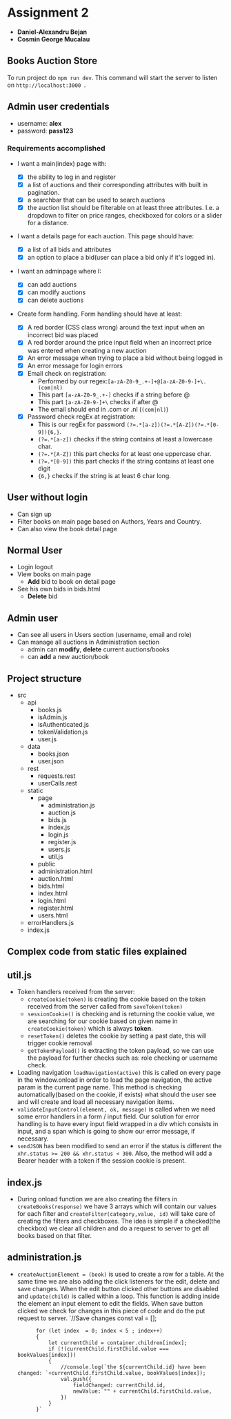 # Assignment 2
-  **Daniel-Alexandru Bejan**
-  **Cosmin George Mucalau**

## Books Auction Store
To run project do `npm run dev`. This command will start the server to listen on `http://localhost:3000
`.
## Admin user credentials
- username: __alex__
- password: __pass123__

### Requirements accomplished

- I want a main(index) page with:

    -[x] the ability to log in and register
    -[x] a list of auctions and their corresponding attributes with built in pagination.
    -[x] a searchbar that can be used to search auctions
    -[x] the auction list should be filterable on at least three attributes. I.e. a dropdown to filter on price ranges, checkboxed for colors or a slider for a distance.
- I want a details page for each auction. This page should have:
    -[x] a list of all bids and attributes
    -[x] an option to place a bid(user can place a bid only if it's logged in).
- I want an adminpage where I:
    -[x] can add auctions
    -[x] can modify auctions
    -[x] can delete auctions
- Create form handling. Form handling should have at least:
    -[x] A red border (CSS class wrong) around the text input when an incorrect bid was placed
    -[x] A red border around the price input field when an incorrect price was entered when creating a new auction
    -[x] An error message when trying to place a bid without being logged in
    -[x] An error message for login errors
    -[x] Email check on registration:
        - Performed by our regex:`[a-zA-Z0-9_.+-]+@[a-zA-Z0-9-]+\.(com|nl)`
        - This part `[a-zA-Z0-9_.+-]` checks if a string before @
        - This part `[a-zA-Z0-9-]+\` checks if after @  
        - The email should end in .com or .nl (`(com|nl)`)
    -[x] Password check regEx at registration:
        - This is our regEx for password `(?=.*[a-z])(?=.*[A-Z])(?=.*[0-9]){6,}`.
        - `(?=.*[a-z])` checks if the string contains at least a lowercase char.
        - `(?=.*[A-Z])` this part checks for at least one uppercase char.
        - `(?=.*[0-9])` this part checks if the string contains at least one digit 
        - `{6,}` checks if the string is at least 6 char long. 

## User without login

- Can sign up
- Filter books on main page based on Authors, Years and Country.
- Can also view the book detail page 

## Normal User

- Login logout
- View books on main page
    - __Add__ bid to book on detail page
- See his own bids in bids.html
    - __Delete__ bid 

## Admin user 

- Can see all users in Users section (username, email and role)
- Can manage all auctions in Administration section 
    - admin can **modify**, **delete** current auctions/books
    - can **add** a new auction/book

## Project structure
- src
    - api
        - books.js
        - isAdmin.js
        - isAuthenticated.js
        - tokenValidation.js
        - user.js
    - data
        - books.json
        - user.json
    - rest
        - requests.rest
        - userCalls.rest
    - static
        - page
            - administration.js
            - auction.js
            - bids.js
            - index.js
            - login.js
            - register.js
            - users.js  
            - util.js
        - public 
        - administration.html
        - auction.html
        - bids.html
        - index.html
        - login.html
        - register.html
        - users.html
    - errorHandlers.js
    - index.js 

## Complex code from static files explained

## util.js
- Token handlers received from the server:
    - `createCookie(token)` is creating the cookie based on the token received from the server called from `saveToken(token)`
    - `sessionCookie()` is checking and is returning the cookie value, we are searching for our cookie based on given name in `createCookie(token)` which is always **token**.
    - `resetToken()` deletes the cookie by setting a past date, this will trigger cookie removal
    - `getTokenPayload()` is extracting the token payload, so we can use the payload for further checks such as: role checking or username check. 
- Loading navigation `loadNavigation(active)` this is called on every page in the window.onload in order to load the page navigation, the active param is the current page name. This method is checking automatically(based on the cookie, if exists) what should the user see and will create and load all necessary navigation items.
- `validateInputControl(element, ok, message)` is called when we need some error handlers in a form / input field. Our solution for error handling is to have every input field wrapped in a div which consists in input, and a span which is going to show our error message, if necessary. 
- `sendJSON` has been modified to send an error if the status is different the `xhr.status >= 200 && xhr.status < 300`. Also, the method will add a Bearer header with a token if the session cookie is present.
## index.js 
- During onload function we are also creating the filters in `createBooks(response)` we have 3 arrays which will contain our values for each filter and `createFilter(category,value, id)` will take care of creating the filters and checkboxes. The idea is simple if a checked(the checkbox) we clear all children and do a request to server to get all books based on that filter.

## administration.js
- `createAuctionElement = (book)` is used to create a row for a table. At the same time we are also adding the click listeners for the edit, delete and save changes. When the edit button clicked other buttons are disabled and `update(child)` is called within a loop. This function is adding inside the **<td>** element an input element to edit the fields. When save button clicked we check for changes in this piece of code and do the put request to server. 
`//Save changes
            const val = [];

            for (let index  = 0; index < 5 ; index++)
            {
                let currentChild = container.children[index];
                if (!(currentChild.firstChild.value === bookValues[index]))
                {
                    //console.log(`the ${currentChild.id} have been changed: `+currentChild.firstChild.value, bookValues[index]);
                    val.push({
                        fieldChanged: currentChild.id,
                        newValue: "" + currentChild.firstChild.value,
                    })
                }
            }` 
